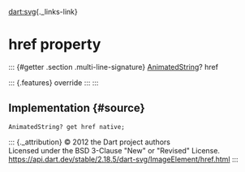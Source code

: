 [dart:svg](../../dart-svg/dart-svg-library){._links-link}

href property
=============

::: {#getter .section .multi-line-signature}
[AnimatedString](../animatedstring-class)? href

::: {.features}
override
:::
:::

Implementation {#source}
--------------

``` {.language-dart data-language="dart"}
AnimatedString? get href native;
```

::: {._attribution}
© 2012 the Dart project authors\
Licensed under the BSD 3-Clause \"New\" or \"Revised\" License.\
<https://api.dart.dev/stable/2.18.5/dart-svg/ImageElement/href.html>
:::

